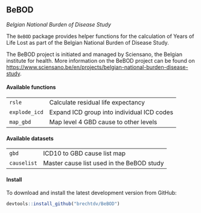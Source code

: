 ## BeBOD

_Belgian National Burden of Disease Study_

The `BeBOD` package provides helper functions for the calculation of Years of Life Lost as part of the Belgian National Burden of Disease Study.  

The BeBOD project is initiated and managed by Sciensano, the Belgian institute for health. More information on the BeBOD project can be found on https://www.sciensano.be/en/projects/belgian-national-burden-disease-study. 

#### Available functions

<table>
<tr><td><code>rsle</code></td><td>Calculate residual life expectancy</td></tr>
<tr><td><code>explode_icd</code></td><td>Expand ICD group into individual ICD codes</td></tr>
<tr><td><code>map_gbd</code></td><td>Map level 4 GBD cause to other levels</td></tr>
</table>

#### Available datasets

<table>
<tr><td><code>gbd</code></td><td>ICD10 to GBD cause list map</td></tr>
<tr><td><code>causelist</code></td><td>Master cause list used in the BeBOD study</td></tr>
</table>

#### Install

To download and install the latest development version from GitHub:
```r
devtools::install_github("brechtdv/BeBOD")
```
